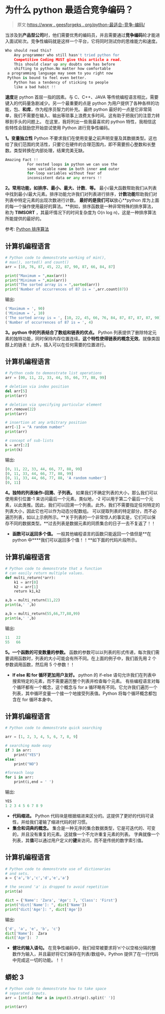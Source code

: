 # 为什么 python 最适合竞争编码？

> 原文:[https://www . geesforgeks . org/python-最适合-竞争-编码/](https://www.geeksforgeeks.org/python-best-suited-competitive-coding/)

当涉及到**产品型公司**时，他们需要优秀的编码员，并且需要通过**竞争编码**轮才能进入面试轮次。竞争性编码就是这样一个平台，它将同时测试你的思维能力和速度。

```py
Who should read this?
    Any programmer who still hasn't tried python for
    Competitive Coding MUST give this article a read.
    This should clear up any doubts one has before 
    shifting to python.No matter how comfortable
 a programming language may seem to you right now
 Python is bound to feel even better.
    Python has a tendency of sticking to people
    like a bad habit !!
```

**速度**是 python 首屈一指的因素。与 C、C++、JAVA 等传统编程语言相比，需要键入的代码量急剧减少。另一个最重要的点是 python 为用户提供了各种各样的功能，包、**和库**，作为程序员智力的补充。
最终 python 最好的一点是它非常简单，我们不需要在输入、输出等琐事上浪费太多时间。这有助于把我们的注意力转移到手头的问题上。
在这里，我将列出一些我最喜欢的 python 特性，我相信这些特性会鼓励您开始尝试使用 Python 进行竞争性编码。

**1。变量独立性**
Python 不要求我们在使用变量之前声明变量及其数据类型。这也给了我们范围的灵活性，只要它在硬件的合理范围内，即不需要担心整数和长整数。类型转换在内部处理，结果完美无缺。

```py
Amazing Fact !!
          For nested loops in python we can use the 
          same variable name in both inner and outer
          for-loop variables without fear of 
          inconsistent data or any errors !!
```

**2。常用功能，如排序、最小、最大、计数**、**等。**
最小/最大函数帮助我们从列表中找到最小/最大元素。排序功能允许我们对列表进行排序，**计数功能**帮助我们对列表中特定元素的出现次数进行计数。
**最好的是我们可以**放心**python 库为上面的每一个操作使用最好的算法。**例如，排序函数是一种非常特殊的排序算法，称为 **TIMSORT** ，其最坏情况下的时间复杂度为 O(n log n)，这是一种排序算法所能提供的最好的。

参考: [Python 排序算法](https://stackoverflow.com/questions/10948920/what-algorithm-does-pythons-sorted-use)

## 计算机编程语言

```py
# Python code to demonstrate working of min(),
# max(), sorted() and count()
arr = [10, 76, 87, 45, 22, 87, 90, 87, 66, 84, 87]

print("Maximum = ",max(arr))
print("Minimum = ",min(arr))
print("The sorted array is = ",sorted(arr))
print('Number of occurrences of 87 is = ',arr.count(87))
```

输出:

```py
('Maximum = ', 90)
('Minimum = ', 10)
('The sorted array is = ', [10, 22, 45, 66, 76, 84, 87, 87, 87, 87, 90])
('Number of occurrences of 87 is = ', 4)
```

**3。python 中的列表结合了数组和链表的优点。**
Python 列表提供了删除特定元素的独特功能，同时保持内存位置连续。**这个特性使得链表的概念无效**。就像类固醇上的链表！此外，插入可以在任何需要的位置进行。

## 计算机编程语言

```py
# Python code to demonstrate list operations
arr = [00, 11, 22, 33, 44, 55, 66, 77, 88, 99]

# deletion via index position
del arr[5]
print(arr)

# deletion via specifying particular element
arr.remove(22)
print(arr)

# insertion at any arbitrary position
arr[-1] = "A random number"
print(arr)

# concept of sub-lists
k = arr[:2]
print(k)
```

输出:

```py
[0, 11, 22, 33, 44, 66, 77, 88, 99]
[0, 11, 33, 44, 66, 77, 88, 99]
[0, 11, 33, 44, 66, 77, 88, 'A random number']
[0, 11]
```

**4。独特的列表操作–回溯、子列表。**
如果我们不确定列表的大小，那么我们可以使用索引位置-1 来访问最后一个元素。类似地，-2 可以用于第二个最后一个元素，以此类推。因此，我们可以回溯一个列表。此外，我们不需要指定任何特定的列表大小，因此它也可以作为动态分配数组。
可以提取列表的特定部分，而不必遍历列表，如以上示例所示。**关于列表的一个非常惊人的事实是，它们可以保存不同的数据类型。**过去列表是数据元素的同质集合的日子一去不复返了！！

*   **函数可以返回多个值。**
    一般其他编程语言的函数只能返回一个值但是**在 python 中****我们可以返回多个值！！**如下面的代码片段所示。

## 计算机编程语言

```py
# Python code to demonstrate that a function
# can easily return multiple values.
def multi_return(*arr):
    k1 = arr[0]
    k2 = arr[1]
    return k1,k2

a,b = multi_return(11,22)
print(a,' ',b)

a,b = multi_return(55,66,77,88,99)
print(a,' ',b)
```

输出:

```py
11   22
55   66
```

**5。一个函数的可变数量的参数。**
函数的参数可以以列表的形式传递，每次我们需要调用函数时，列表的大小可能会有所不同。在上面的例子中，我们首先用 2 个参数调用函数，然后用 5 个参数！！

*   **If else 和 for 循环更加用户友好。**
    python 的 if-else 语句允许我们在列表中搜索特定的元素，而不需要遍历整个列表并检查每个元素。
    有些编程语言对每个循环都有一个概念，这个概念与 for a 循环略有不同。它允许我们遍历一个列表，其中循环变量一个接一个地接受列表值。Python 将每个循环概念都包含在 for 循环本身中。

## 计算机编程语言

```py
# Python code to demonstrate quick searching

arr = [1, 2, 3, 4, 5, 6, 7, 8, 9]

# searching made easy
if 3 in arr:
    print("YES")
else:
    print("NO")

#foreach loop
for i in arr:
    print(i,end = ' ')
```

输出:

```py
YES
1 2 3 4 5 6 7 8 9 
```

*   **代码缩进。**
    Python 代码块是根据缩进来区分的。这提供了更好的代码可读性，并给我们灌输了缩进代码的好习惯。
*   **集合和词典的概念。**
    集合是一种无序的集合数据类型，它是可迭代的、可变的，并且没有重复的元素。这就像一个不允许重复元素的列表。
    字典就像一个列表，其**值**可以通过用户定义的**键**来访问，而不是传统的数字索引值。

## 计算机编程语言

```py
# Python code to demonstrate use of dictionaries
# and sets.
a = {'a','b','c','d','e','a'}

# the second 'a' is dropped to avoid repetition
print(a)

dict = {'Name': 'Zara', 'Age': 7, 'Class': 'First'}
print("dict['Name']: ", dict['Name'])
print("dict['Age']: ", dict['Age'])
```

输出:

```py
{'d', 'a', 'e', 'b', 'c'}
dict['Name']:  Zara
dict['Age']:  7
```

*   **健壮的输入语句。**
    在竞争性编码中，我们经常被要求将‘n’个以空格分隔的整数作为输入，并且最好将它们保存在列表/数组中。Python 提供了在一行代码中完成这一切的功能。！！

## 蟒蛇 3

```py
# Python code to demonstrate how to take space
# separated inputs.
arr = [int(a) for a in input().strip().split(' ')]

print(arr)
```